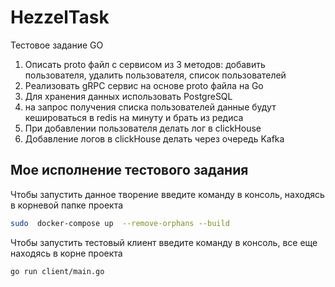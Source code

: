 # HezzelTask

Тестовое задание GO

1. Описать proto файл с сервисом из 3 методов: добавить пользователя, удалить пользователя, список пользователей
2. Реализовать gRPC сервис на основе proto файла на Go
3. Для хранения данных использовать PostgreSQL
4. на запрос получения списка пользователей данные будут кешироваться в redis на минуту и брать из редиса
5. При добавлении пользователя делать лог в clickHouse
6. Добавление логов в clickHouse делать через очередь Kafka
## Мое исполнение тестового задания

Чтобы запустить данное творение введите команду в консоль, находясь в корневой папке проекта
```sh
sudo  docker-compose up  --remove-orphans --build
```

Чтобы запустить тестовый клиeнт введите команду в консоль, все еще находясь в корне проекта
```sh
go run client/main.go
```
